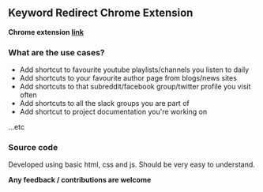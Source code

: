 ## Keyword Redirect Chrome Extension

**Chrome extension [link ](https://chrome.google.com/webstore/detail/keyword-redirect/okmndadncjgigahlgcbgenaoecagebhh)**

### What are the use cases?

- Add shortcut to favourite youtube playlists/channels you listen to daily
- Add shortcuts to your favourite author page from blogs/news sites
- Add shortcuts to that subreddit/facebook group/twitter profile you visit often
- Add shortcuts to all the slack groups you are part of
- Add shortcut to project documentation you're working on

 ...etc

### Source code

Developed using basic html, css and js. Should be very easy to understand.


**Any feedback / contributions are welcome**